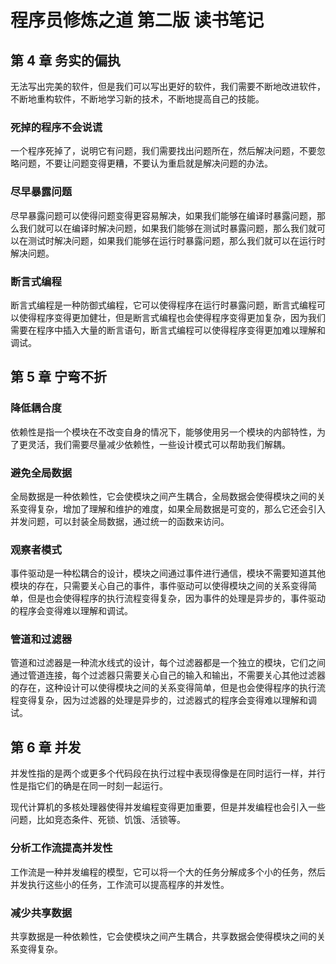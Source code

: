 # 程序员修炼之道 第二版 读书笔记

## 第 4 章 务实的偏执

无法写出完美的软件，但是我们可以写出更好的软件，我们需要不断地改进软件，不断地重构软件，不断地学习新的技术，不断地提高自己的技能。

### 死掉的程序不会说谎

一个程序死掉了，说明它有问题，我们需要找出问题所在，然后解决问题，不要忽略问题，不要让问题变得更糟，不要认为重启就是解决问题的办法。

### 尽早暴露问题

尽早暴露问题可以使得问题变得更容易解决，如果我们能够在编译时暴露问题，那么我们就可以在编译时解决问题，如果我们能够在测试时暴露问题，那么我们就可以在测试时解决问题，如果我们能够在运行时暴露问题，那么我们就可以在运行时解决问题。

### 断言式编程

断言式编程是一种防御式编程，它可以使得程序在运行时暴露问题，断言式编程可以使得程序变得更加健壮，但是断言式编程也会使得程序变得更加复杂，因为我们需要在程序中插入大量的断言语句，断言式编程可以使得程序变得更加难以理解和调试。

 
## 第 5 章 宁弯不折

### 降低耦合度

依赖性是指一个模块在不改变自身的情况下，能够使用另一个模块的内部特性，为了更灵活，我们需要尽量减少依赖性，一些设计模式可以帮助我们解耦。

### 避免全局数据

全局数据是一种依赖性，它会使模块之间产生耦合，全局数据会使得模块之间的关系变得复杂，增加了理解和维护的难度，如果全局数据是可变的，那么它还会引入并发问题，可以封装全局数据，通过统一的函数来访问。

### 观察者模式

事件驱动是一种松耦合的设计，模块之间通过事件进行通信，模块不需要知道其他模块的存在，只需要关心自己的事件，事件驱动可以使得模块之间的关系变得简单，但是也会使得程序的执行流程变得复杂，因为事件的处理是异步的，事件驱动的程序会变得难以理解和调试。

### 管道和过滤器

管道和过滤器是一种流水线式的设计，每个过滤器都是一个独立的模块，它们之间通过管道连接，每个过滤器只需要关心自己的输入和输出，不需要关心其他过滤器的存在，这种设计可以使得模块之间的关系变得简单，但是也会使得程序的执行流程变得复杂，因为过滤器的处理是异步的，过滤器式的程序会变得难以理解和调试。


## 第 6 章 并发

并发性指的是两个或更多个代码段在执行过程中表现得像是在同时运行一样，并行性是指它们的确是在同一时刻一起运行。

现代计算机的多核处理器使得并发编程变得更加重要，但是并发编程也会引入一些问题，比如竞态条件、死锁、饥饿、活锁等。

### 分析工作流提高并发性

工作流是一种并发编程的模型，它可以将一个大的任务分解成多个小的任务，然后并发执行这些小的任务，工作流可以提高程序的并发性。

### 减少共享数据

共享数据是一种依赖性，它会使模块之间产生耦合，共享数据会使得模块之间的关系变得复杂。


